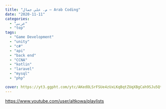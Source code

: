 ```yaml
---
title: "م. علي جمال – Arab Coding"
date: "2020-11-11"
categories:
  - "عربي"
  - "top"
tags:
  - "Game Development"
  - "unity"
  - "c#"
  - "api"
  - "back end"
  - "CCNA"
  - "kotlin"
  - "laravel"
  - "mysql"
  - "php"

cover: https://yt3.ggpht.com/ytc/AKedOLSrFSUe4zUxLKqBqtZUqXBgCah9SJu5QtxlLzqU=s176-c-k-c0x00ffffff-no-rj
---
```


https://www.youtube.com/user/altkowa/playlists
